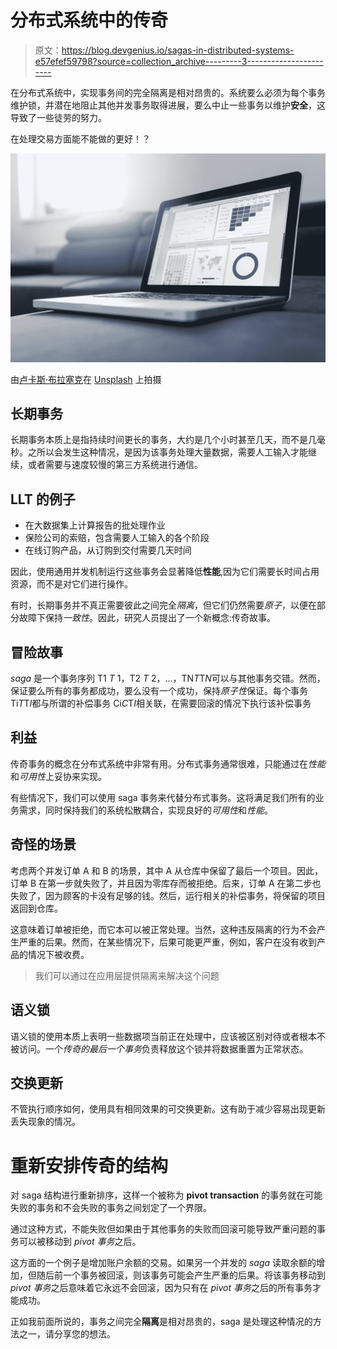 # 分布式系统中的传奇

> 原文：<https://blog.devgenius.io/sagas-in-distributed-systems-e57efef59798?source=collection_archive---------3----------------------->

在分布式系统中，实现事务间的完全隔离是相对昂贵的。系统要么必须为每个事务维护锁，并潜在地阻止其他并发事务取得进展，要么中止一些事务以维护**安全**，这导致了一些徒劳的努力。

在处理交易方面能不能做的更好！？

![](img/c97365e2e56028f034f3c02f15023d2e.png)

由[卢卡斯·布拉塞克](https://unsplash.com/@goumbik?utm_source=medium&utm_medium=referral)在 [Unsplash](https://unsplash.com?utm_source=medium&utm_medium=referral) 上拍摄

## 长期事务

长期事务本质上是指持续时间更长的事务，大约是几个小时甚至几天，而不是几毫秒。之所以会发生这种情况，是因为该事务处理大量数据，需要人工输入才能继续，或者需要与速度较慢的第三方系统进行通信。

## LLT 的例子

*   在大数据集上计算报告的批处理作业
*   保险公司的索赔，包含需要人工输入的各个阶段
*   在线订购产品，从订购到交付需要几天时间

因此，使用通用并发机制运行这些事务会显著降低**性能**,因为它们需要长时间占用资源，而不是对它们进行操作。

有时，长期事务并不真正需要彼此之间完全*隔离*，但它们仍然需要*原子*，以便在部分故障下保持*一致性*。因此，研究人员提出了一个新概念:传奇故事。

## 冒险故事

*saga* 是一个事务序列 T1 *T* 1，T2 *T* 2，…，TN*T*T*N*可以与其他事务交错。然而，保证要么所有的事务都成功，要么没有一个成功，保持*原子性*保证。每个事务 Ti*T*T*I*都与所谓的补偿事务 Ci*C*T*I*相关联，在需要回滚的情况下执行该补偿事务

## 利益

传奇事务的概念在分布式系统中非常有用。分布式事务通常很难，只能通过在*性能*和*可用性*上妥协来实现。

有些情况下，我们可以使用 saga 事务来代替分布式事务。这将满足我们所有的业务需求，同时保持我们的系统松散耦合，实现良好的*可用性*和*性能*。

## 奇怪的场景

考虑两个并发订单 A 和 B 的场景，其中 A 从仓库中保留了最后一个项目。因此，订单 B 在第一步就失败了，并且因为零库存而被拒绝。后来，订单 A 在第二步也失败了，因为顾客的卡没有足够的钱。然后，运行相关的补偿事务，将保留的项目返回到仓库。

这意味着订单被拒绝，而它本可以被正常处理。当然，这种违反隔离的行为不会产生严重的后果。然而，在某些情况下，后果可能更严重，例如，客户在没有收到产品的情况下被收费。

> 我们可以通过在应用层提供隔离来解决这个问题

## 语义锁

语义锁的使用本质上表明一些数据项当前正在处理中，应该被区别对待或者根本不被访问。一个*传奇的最后一个事务*负责释放这个锁并将数据重置为正常状态。

## 交换更新

不管执行顺序如何，使用具有相同效果的可交换更新。这有助于减少容易出现更新丢失现象的情况。

# 重新安排传奇的结构

对 saga 结构进行重新排序，这样一个被称为 **pivot transaction** 的事务就在可能失败的事务和不会失败的事务之间划定了一个界限。

通过这种方式，不能失败但如果由于其他事务的失败而回滚可能导致严重问题的事务可以被移动到 *pivot 事务*之后。

这方面的一个例子是增加账户余额的交易。如果另一个并发的 *saga* 读取余额的增加，但随后前一个事务被回滚，则该事务可能会产生严重的后果。将该事务移动到 *pivot 事务*之后意味着它永远不会回滚，因为只有在 *pivot 事务*之后的所有事务才能成功。

正如我前面所说的，事务之间完全**隔离**是相对昂贵的，saga 是处理这种情况的方法之一，请分享您的想法。
